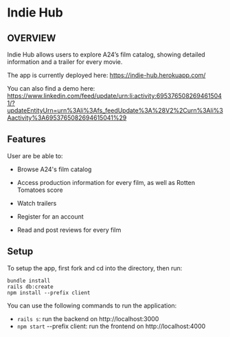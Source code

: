 

# Indie Hub

## OVERVIEW

Indie Hub allows users to explore A24’s film catalog, showing detailed information and a trailer for every movie.  

The app is currently deployed here: https://indie-hub.herokuapp.com/

You can also find a demo here: https://www.linkedin.com/feed/update/urn:li:activity:6953765082694615041/?updateEntityUrn=urn%3Ali%3Afs_feedUpdate%3A%28V2%2Curn%3Ali%3Aactivity%3A6953765082694615041%29

## Features

User are be able to:

- Browse A24's film catalog

- Access production information for every film, as well as Rotten Tomatoes score

- Watch trailers

- Register for an account

- Read and post reviews for every film

## Setup

To setup the app, first fork and cd into the directory, then run:

```
bundle install
rails db:create
npm install --prefix client
```

You can use the following commands to run the application:

- ```rails s```: run the backend on http://localhost:3000
- ```npm start``` --prefix client: run the frontend on http://localhost:4000




